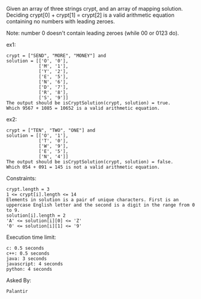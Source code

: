 Given an array of three strings crypt, and an array of mapping solution. Deciding crypt[0] + crypt[1] = crypt[2] is a valid arithmetic equation containing no numbers with leading zeroes.<br />

Note: number 0 doesn't contain leading zeroes (while 00 or 0123 do).<br />

ex1:

	crypt = ["SEND", "MORE", "MONEY"] and
	solution = [['O', '0'],
				['M', '1'],
				['Y', '2'],
				['E', '5'],
				['N', '6'],
				['D', '7'],
				['R', '8'],
				['S', '9']]
	The output should be isCryptSolution(crypt, solution) = true.
	Which 9567 + 1085 = 10652 is a valid arithmetic equation.

ex2:

	crypt = ["TEN", "TWO", "ONE"] and
	solution = [['O', '1'],
				['T', '0'],
				['W', '9'],
				['E', '5'],
				['N', '4']]
	The output should be isCryptSolution(crypt, solution) = false.
	Which 054 + 091 = 145 is not a valid arithmetic equation.

Constraints:

	crypt.length = 3
	1 <= crypt[i].length <= 14
	Elements in solution is a pair of unique characters. First is an uppercase English letter and the second is a digit in the range from 0 to 9. 
	solution[i].length = 2
	'A' <= solution[i][0] <= 'Z'
	'0' <= solution[i][1] <= '9'

Execution time limit:

	c: 0.5 seconds
	c++: 0.5 seconds
	java: 3 seconds
	javascript: 4 seconds
	python: 4 seconds

Asked By:

	Palantir